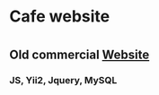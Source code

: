 <h1 aling="center">Cafe website<h1>
   
## Old commercial [Website](http://rustvk.beget.tech/)
### JS, Yii2, Jquery, MySQL



